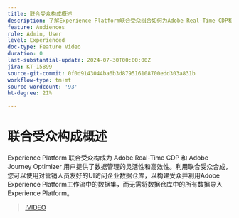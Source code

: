 ```yaml
---
title: 联合受众构成概述
description: 了解Experience Platform联合受众组合如何为Adobe Real-Time CDP和Adobe Journey Optimizer用户提供灵活而高效的数据管理方式。
feature: Audiences
role: Admin, User
level: Experienced
doc-type: Feature Video
duration: 0
last-substantial-update: 2024-07-30T00:00:00Z
jira: KT-15899
source-git-commit: 0f0d9143044ba6b3d879516108700edd303a831b
workflow-type: tm+mt
source-wordcount: '93'
ht-degree: 21%

---
```



# 联合受众构成概述

Experience Platform 联合受众构成为 Adobe Real-Time CDP 和 Adobe Journey Optimizer 用户提供了数据管理的灵活性和高效性。利用联合受众合成，您可以使用对营销人员友好的UI访问企业数据仓库，以构建受众并利用Adobe Experience Platform工作流中的数据集，而无需将数据仓库中的所有数据导入Experience Platform。

>[!VIDEO](https://video.tv.adobe.com/v/3432261/?learn=on)
